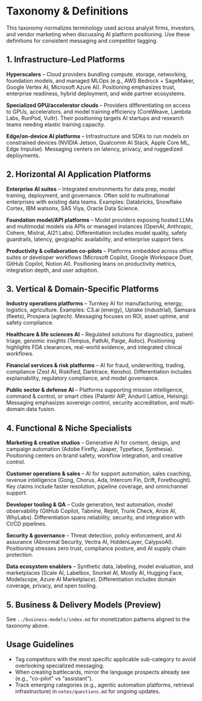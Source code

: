 # Taxonomy & Definitions

This taxonomy normalizes terminology used across analyst firms, investors, and vendor marketing when discussing AI platform positioning. Use these definitions for consistent messaging and competitor tagging.

## 1. Infrastructure-Led Platforms

**Hyperscalers** – Cloud providers bundling compute, storage, networking, foundation models, and managed MLOps (e.g., AWS Bedrock + SageMaker, Google Vertex AI, Microsoft Azure AI). Positioning emphasizes trust, enterprise readiness, hybrid deployment, and wide partner ecosystems.

**Specialized GPU/accelerator clouds** – Providers differentiating on access to GPUs, accelerators, and model training efficiency (CoreWeave, Lambda Labs, RunPod, Vultr). Their positioning targets AI startups and research teams needing elastic training capacity.

**Edge/on-device AI platforms** – Infrastructure and SDKs to run models on constrained devices (NVIDIA Jetson, Qualcomm AI Stack, Apple Core ML, Edge Impulse). Messaging centers on latency, privacy, and ruggedized deployments.

## 2. Horizontal AI Application Platforms

**Enterprise AI suites** – Integrated environments for data prep, model training, deployment, and governance. Often sold to multinational enterprises with existing data teams. Examples: Databricks, Snowflake Cortex, IBM watsonx, SAS Viya, Oracle Data Science.

**Foundation model/API platforms** – Model providers exposing hosted LLMs and multimodal models via APIs or managed instances (OpenAI, Anthropic, Cohere, Mistral, AI21 Labs). Differentiation includes model quality, safety guardrails, latency, geographic availability, and enterprise support tiers.

**Productivity & collaboration co-pilots** – Platforms embedded across office suites or developer workflows (Microsoft Copilot, Google Workspace Duet, GitHub Copilot, Notion AI). Positioning leans on productivity metrics, integration depth, and user adoption.

## 3. Vertical & Domain-Specific Platforms

**Industry operations platforms** – Turnkey AI for manufacturing, energy, logistics, agriculture. Examples: C3.ai (energy), Uptake (industrial), Samsara (fleets), Prospera (agtech). Messaging focuses on ROI, asset uptime, and safety compliance.

**Healthcare & life sciences AI** – Regulated solutions for diagnostics, patient triage, genomic insights (Tempus, PathAI, Paige, Aidoc). Positioning highlights FDA clearances, real-world evidence, and integrated clinical workflows.

**Financial services & risk platforms** – AI for fraud, underwriting, trading, compliance (Zest AI, Riskified, Darktrace, Kensho). Differentiation includes explainability, regulatory compliance, and model governance.

**Public sector & defense AI** – Platforms supporting mission intelligence, command & control, or smart cities (Palantir AIP, Anduril Lattice, Helsing). Messaging emphasizes sovereign control, security accreditation, and multi-domain data fusion.

## 4. Functional & Niche Specialists

**Marketing & creative studios** – Generative AI for content, design, and campaign automation (Adobe Firefly, Jasper, Typeface, Synthesia). Positioning centers on brand safety, workflow integration, and creative control.

**Customer operations & sales** – AI for support automation, sales coaching, revenue intelligence (Gong, Chorus, Ada, Intercom Fin, Drift, Forethought). Key claims include faster resolution, pipeline coverage, and omnichannel support.

**Developer tooling & QA** – Code generation, test automation, model observability (GitHub Copilot, Tabnine, Replit, Trunk Check, Arize AI, WhyLabs). Differentiation spans reliability, security, and integration with CI/CD pipelines.

**Security & governance** – Threat detection, policy enforcement, and AI assurance (Abnormal Security, Vectra AI, HiddenLayer, CalypsoAI). Positioning stresses zero trust, compliance posture, and AI supply chain protection.

**Data ecosystem enablers** – Synthetic data, labeling, model evaluation, and marketplaces (Scale AI, Labelbox, Snorkel AI, Mostly AI, Hugging Face, Modelscope, Azure AI Marketplace). Differentiation includes domain coverage, privacy, and open tooling.

## 5. Business & Delivery Models (Preview)

See `../business-models/index.md` for monetization patterns aligned to the taxonomy above.

## Usage Guidelines

- Tag competitors with the most specific applicable sub-category to avoid overlooking specialized messaging.
- When creating battlecards, mirror the language prospects already see (e.g., "co-pilot" vs "assistant").
- Track emerging categories (e.g., agentic automation platforms, retrieval infrastructure) in `notes/questions.md` for ongoing updates.
